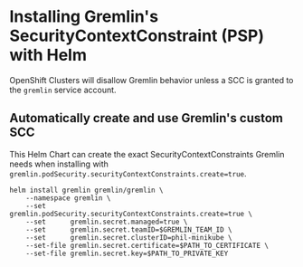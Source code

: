 # Installing Gremlin's SecurityContextConstraint (PSP) with Helm

OpenShift Clusters will disallow Gremlin behavior unless a SCC is granted to the `gremlin` service account.

## Automatically create and use Gremlin's custom SCC

This Helm Chart can create the exact SecurityContextConstraints Gremlin needs when installing with `gremlin.podSecurity.securityContextConstraints.create=true`.

```shell
helm install gremlin gremlin/gremlin \
    --namespace gremlin \
    --set      gremlin.podSecurity.securityContextConstraints.create=true \
    --set      gremlin.secret.managed=true \
    --set      gremlin.secret.teamID=$GREMLIN_TEAM_ID \
    --set      gremlin.secret.clusterID=phil-minikube \
    --set-file gremlin.secret.certificate=$PATH_TO_CERTIFICATE \
    --set-file gremlin.secret.key=$PATH_TO_PRIVATE_KEY
```